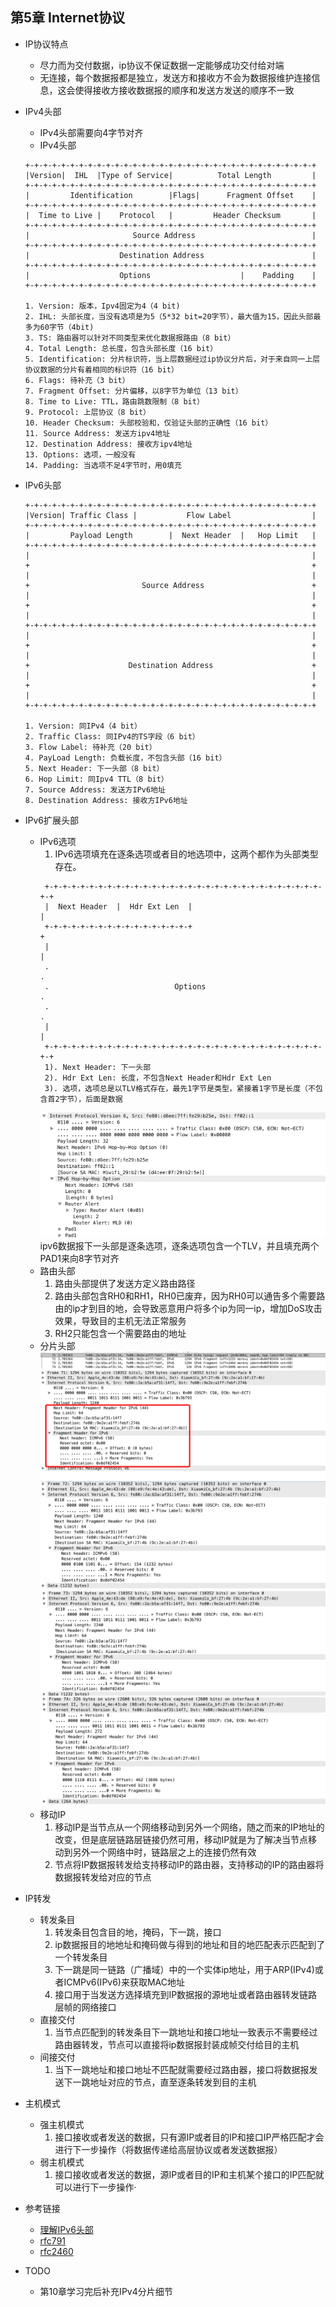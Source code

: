 ## 第5章 Internet协议
+ IP协议特点
    - 尽力而为交付数据，ip协议不保证数据一定能够成功交付给对端
    - 无连接，每个数据报都是独立，发送方和接收方不会为数据报维护连接信息，这会使得接收方接收数据报的顺序和发送方发送的顺序不一致
+ IPv4头部
    - IPv4头部需要向4字节对齐
    - IPv4头部
    ```
   +-+-+-+-+-+-+-+-+-+-+-+-+-+-+-+-+-+-+-+-+-+-+-+-+-+-+-+-+-+-+-+-+
   |Version|  IHL  |Type of Service|          Total Length         |
   +-+-+-+-+-+-+-+-+-+-+-+-+-+-+-+-+-+-+-+-+-+-+-+-+-+-+-+-+-+-+-+-+
   |         Identification        |Flags|      Fragment Offset    |
   +-+-+-+-+-+-+-+-+-+-+-+-+-+-+-+-+-+-+-+-+-+-+-+-+-+-+-+-+-+-+-+-+
   |  Time to Live |    Protocol   |         Header Checksum       |
   +-+-+-+-+-+-+-+-+-+-+-+-+-+-+-+-+-+-+-+-+-+-+-+-+-+-+-+-+-+-+-+-+
   |                       Source Address                          |
   +-+-+-+-+-+-+-+-+-+-+-+-+-+-+-+-+-+-+-+-+-+-+-+-+-+-+-+-+-+-+-+-+
   |                    Destination Address                        |
   +-+-+-+-+-+-+-+-+-+-+-+-+-+-+-+-+-+-+-+-+-+-+-+-+-+-+-+-+-+-+-+-+
   |                    Options                    |    Padding    |
   +-+-+-+-+-+-+-+-+-+-+-+-+-+-+-+-+-+-+-+-+-+-+-+-+-+-+-+-+-+-+-+-+

   1. Version: 版本，Ipv4固定为4（4 bit)
   2. IHL: 头部长度，当没有选项是为5（5*32 bit=20字节），最大值为15，因此头部最多为60字节（4bit)
   3. TS: 路由器可以针对不同类型来优化数据报路由（8 bit）
   4. Total Length: 总长度，包含头部长度（16 bit）
   5. Identification: 分片标识符，当上层数据经过ip协议分片后，对于来自同一上层协议数据的分片有着相同的标识符（16 bit）
   6. Flags: 待补充（3 bit）
   7. Fragment Offset: 分片偏移，以8字节为单位（13 bit）
   8. Time to Live: TTL，路由跳数限制（8 bit）
   9. Protocol: 上层协议（8 bit）
   10. Header Checksum: 头部校验和，仅验证头部的正确性（16 bit）
   11. Source Address: 发送方ipv4地址
   12. Destination Address: 接收方ipv4地址
   13. Options: 选项，一般没有
   14. Padding: 当选项不足4字节时，用0填充
    ```

+ IPv6头部
    ```
   +-+-+-+-+-+-+-+-+-+-+-+-+-+-+-+-+-+-+-+-+-+-+-+-+-+-+-+-+-+-+-+-+
   |Version| Traffic Class |           Flow Label                  |
   +-+-+-+-+-+-+-+-+-+-+-+-+-+-+-+-+-+-+-+-+-+-+-+-+-+-+-+-+-+-+-+-+
   |         Payload Length        |  Next Header  |   Hop Limit   |
   +-+-+-+-+-+-+-+-+-+-+-+-+-+-+-+-+-+-+-+-+-+-+-+-+-+-+-+-+-+-+-+-+
   |                                                               |
   +                                                               +
   |                                                               |
   +                         Source Address                        +
   |                                                               |
   +                                                               +
   |                                                               |
   +-+-+-+-+-+-+-+-+-+-+-+-+-+-+-+-+-+-+-+-+-+-+-+-+-+-+-+-+-+-+-+-+
   |                                                               |
   +                                                               +
   |                                                               |
   +                      Destination Address                      +
   |                                                               |
   +                                                               +
   |                                                               |
   +-+-+-+-+-+-+-+-+-+-+-+-+-+-+-+-+-+-+-+-+-+-+-+-+-+-+-+-+-+-+-+-+

    1. Version: 同IPv4（4 bit）
    2. Traffic Class: 同IPv4的TS字段（6 bit）
    3. Flow Label: 待补充（20 bit）
    4. PayLoad Length: 负载长度，不包含头部（16 bit）
    5. Next Header: 下一头部（8 bit）
    6. Hop Limit: 同Ipv4 TTL（8 bit）
    7. Source Address: 发送方IPv6地址
    8. Destination Address: 接收方IPv6地址
    ```
+ IPv6扩展头部
    - IPv6选项
        1. IPv6选项填充在逐条选项或者目的地选项中，这两个都作为头部类型存在。
        ```
         +-+-+-+-+-+-+-+-+-+-+-+-+-+-+-+-+-+-+-+-+-+-+-+-+-+-+-+-+-+-+-+-+
         |  Next Header  |  Hdr Ext Len  |                               |
         +-+-+-+-+-+-+-+-+-+-+-+-+-+-+-+-+                               +
         |                                                               |
         .                                                               .
         .                            Options                            .
         .                                                               .
         |                                                               |
         +-+-+-+-+-+-+-+-+-+-+-+-+-+-+-+-+-+-+-+-+-+-+-+-+-+-+-+-+-+-+-+-+
         1). Next Header: 下一头部
         2). Hdr Ext Len: 长度，不包含Next Header和Hdr Ext Len
         3). 选项，选项总是以TLV格式存在，最先1字节是类型，紧接着1字节是长度（不包含首2字节），后面是数据
        ```
        ![ipv6选项](resources/ipv6选项.png)
        ipv6数据报下一头部是逐条选项，逐条选项包含一个TLV，并且填充两个PAD1来向8字节对齐
    - 路由头部
        1. 路由头部提供了发送方定义路由路径
        2. 路由头部包含RH0和RH1，RH0已废弃，因为RH0可以通告多个需要路由的ip才到目的地，会导致恶意用户将多个ip为同一ip，增加DoS攻击效果，导致目的主机无法正常服务
        3. RH2只能包含一个需要路由的地址
    - 分片头部
        ![ipv6分片1](resources/ipv6分片1.png)
        ![ipv6分片2](resources/ipv6分片2.png)
        ![ipv6分片3](resources/ipv6分片3.png)
        ![ipv6分片4](resources/ipv6分片4.png)
        ![ipv6分片5](resources/ipv6分片5.png)
    - 移动IP
        1. 移动IP是当节点从一个网络移动到另外一个网络，随之而来的IP地址的改变，但是底层链路层链接仍然可用，移动IP就是为了解决当节点移动到另外一个网络中时，链路层之上的连接仍然有效
        2. 节点将IP数据报转发给支持移动IP的路由器，支持移动的IP的路由器将数据报转发给对应的节点

+ IP转发
    - 转发条目
        1. 转发条目包含目的地，掩码，下一跳，接口
        2. ip数据报目的地地址和掩码做与得到的地址和目的地匹配表示匹配到了一个转发条目
        3. 下一跳是同一链路（广播域）中的一个实体ip地址，用于ARP(IPv4)或者ICMPv6(IPv6)来获取MAC地址
        4. 接口用于当发送方选择填充到IP数据报的源地址或者路由器转发链路层帧的网络接口
    - 直接交付
        1. 当节点匹配到的转发条目下一跳地址和接口地址一致表示不需要经过路由器转发，节点可以直接将ip数据报封装成帧交付给目的主机
    - 间接交付
        1. 当下一跳地址和接口地址不匹配就需要经过路由器，接口将数据报发送下一跳地址对应的节点，直至逐条转发到目的主机

+ 主机模式
    - 强主机模式
        1. 接口接收或者发送的数据，只有源IP或者目的IP和接口IP严格匹配才会进行下一步操作（将数据传递给高层协议或者发送数据报）
    - 弱主机模式
        1. 接口接收或者发送的数据，源IP或者目的IP和主机某个接口的IP匹配就可以进行下一步操作·
+ 参考链接
    - [理解IPv6头部](https://www.microsoftpressstore.com/articles/article.aspx?p=2225063&seqNum=4)
    - [rfc791](https://tools.ietf.org/html/rfc791)
    - [rfc2460](https://tools.ietf.org/html/rfc2460)

+ TODO
    - 第10章学习完后补充IPv4分片细节